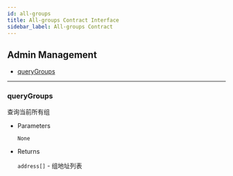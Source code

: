 ```yaml
---
id: all-groups
title: All-groups Contract Interface
sidebar_label: All-groups Contract
---
```


<h2 class="hover-list">Admin Management</h2>

* [queryGroups](#queryGroups)

***

### queryGroups

查询当前所有组

* Parameters

    `None`

* Returns

    `address[]` - 组地址列表



